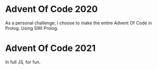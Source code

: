 # Advent Of Code 2020

As a personal challenge, I choose to make the entire Advent Of Code in Prolog. Using SWI Prolog.

# Advent Of Code 2021

In full JS, for fun.
